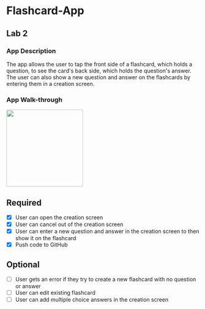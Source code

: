 # Flashcard-App

## Lab 2

### App Description
The app allows the user to tap the front side of a flashcard, which holds a question, to see the card's back side, which holds the question's answer. The user can also show a new question and answer on the flashcards by entering them in a creation screen.

### App Walk-through
<img src="https://i.imgur.com/eqh1XtE.gif" width=200><br>

## Required
- [X] User can open the creation screen
- [X] User can cancel out of the creation screen
- [X] User can enter a new question and answer in the creation screen to then show it on the flashcard
- [X] Push code to GitHub
## Optional
- [ ] User gets an error if they try to create a new flashcard with no question or answer
- [ ] User can edit existing flashcard
- [ ] User can add multiple choice answers in the creation screen
